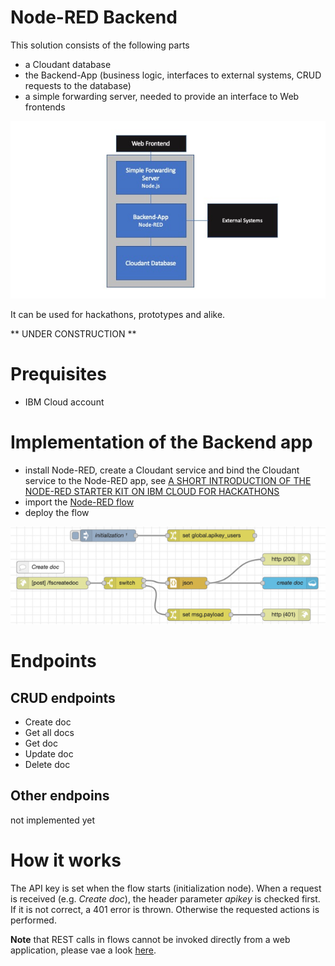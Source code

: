 # Node-RED Backend

This solution consists of the following parts
- a Cloudant database
- the Backend-App (business logic, interfaces to external systems, CRUD requests to the database)
- a simple forwarding server, needed to provide an interface to Web frontends

![Architecture](Node-RED-Backend.jpg)

It can be used for hackathons, prototypes and alike.

** UNDER CONSTRUCTION **

# Prequisites
- IBM Cloud account

# Implementation of the Backend app
- install Node-RED, create a Cloudant service and bind the Cloudant service to the Node-RED app, see [A SHORT INTRODUCTION OF THE NODE-RED STARTER KIT ON IBM CLOUD FOR HACKATHONS](https://suedbroecker.net/2020/03/09/a-short-introduction-of-the-node-red-starter-kit-on-ibm-cloud-for-hackathons/)
- import the [Node-RED flow](https://github.com/gitjps/Node-RED-Cloudant-CRUD/blob/master/Node-RED.json) 
- deploy the flow

![Node-RED flow](node-red-crud.jpg)

# Endpoints

## CRUD endpoints
- Create doc
- Get all docs
- Get doc
- Update doc
- Delete doc

## Other endpoins
not implemented yet

# How it works
The API key is set when the flow starts (initialization node).
When a request is received (e.g. *Create doc*), the header parameter *apikey*  is checked first. If it is not correct, a 401 error is thrown. Otherwise the requested actions is performed.


**Note** that REST calls in flows cannot be invoked directly from a web application, please vae a look [here](/simple_forward_server).
